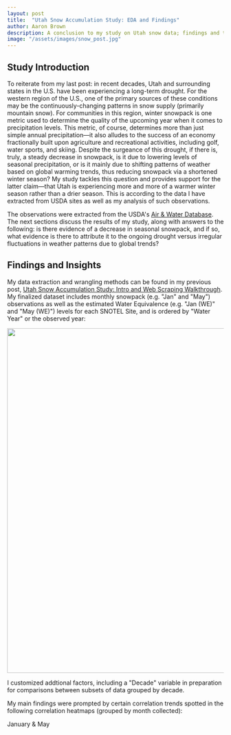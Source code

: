 ```yaml
---
layout: post
title:  "Utah Snow Accumulation Study: EDA and Findings"
author: Aaron Brown
description: A conclusion to my study on Utah snow data; findings and takeaways.
image: "/assets/images/snow_post.jpg"
--- 
```


## Study Introduction

To reiterate from my last post: in recent decades, Utah and surrounding states in the U.S. have been experiencing a long-term drought. For the western region of the U.S., one of the primary sources of these conditions may be the continuously-changing patterns in snow supply (primarily mountain snow). For communities in this region, winter snowpack is one metric used to determine the quality of the upcoming year when it comes to precipitation levels. This metric, of course, determines more than just simple annual precipitation—it also alludes to the success of an economy fractionally built upon agriculture and recreational activities, including golf, water sports, and skiing. Despite the surgeance of this drought, if there is, truly, a steady decrease in snowpack, is it due to lowering levels of seasonal precipitation, or is it mainly due to shifting patterns of weather based on global warming trends, thus reducing snowpack via a shortened winter season? My study tackles this question and provides support for the latter claim—that Utah is experiencing more and more of a warmer winter season rather than a drier season. This is according to the data I have extracted from USDA sites as well as my analysis of such observations.

The observations were extracted from the USDA's [Air & Water Database](https://wcc.sc.egov.usda.gov/nwcc/snow-course-sites.jsp?state=UT). The next sections discuss the results of my study, along with answers to the following: is there evidence of a decrease in seasonal snowpack, and if so, what evidence is there to attribute it to the ongoing drought versus irregular fluctuations in weather patterns due to global trends?


## Findings and Insights

My data extraction and wrangling methods can be found in my previous post, [Utah Snow Accumulation Study: Intro and Web Scraping Walkthrough](https://aajb99.github.io/2023/11/14/proj-p1.html). My finalized dataset includes monthly snowpack (e.g. "Jan" and "May") observations as well as the estimated Water Equivalence (e.g. "Jan (WE)" and "May (WE)") levels for each SNOTEL Site, and is ordered by "Water Year" or the observed year:

<img src="{{site.url}}/{{site.baseurl}}/assets/images/site_snow_dataset.png" alt="" style="width:800px;"/>

I customized addtional factors, including a "Decade" variable in preparation for comparisons between subsets of data grouped by decade.

My main findings were prompted by certain correlation trends spotted in the following correlation heatmaps (grouped by month collected):

January & May
<head>
    <meta charset="UTF-8">
    <meta name="viewport" content="width=device-width, initial-scale=1.0">
    <style>
        .image-container {
            display: inline-block; /* or use "flex" for a flexible layout */
            margin-right: 5px; /* Optional margin between images */
            margin-bottom: 20px; /* bottom margins */
        }

        img {
            width: 410px; /* Set the width of your images */
            height: auto; /* Maintain aspect ratio */
        }
    </style>
    <title>Side-by-Side Images</title>
</head>
<body>
    <div class='image-container'>
        <img src="{{site.url}}/{{site.baseurl}}/assets/images/snowcorr1.png" alt="">
    </div>
    <div class='image-container'>
        <img src="{{site.url}}/{{site.baseurl}}/assets/images/snowcorr2.png" alt="">
    </div>
</body>

As it is depicted here, there is a general trend of decreasing correlation between the monthly snowpack/water equivalent factors with factors of time, including decade, water year, and year installed (refer to dashboard to observe other months). It may be interpreted that as the months progress into the later season (Spring months), levels of snowpack gradually shrink at larger rates as the decade variable and other time factors increase. This will be explored further, but additional relationships must be analyzed, such as elevation and location (Lat/Lon) with snowpack—strong correlations here would prove difficult to isolate and analyze the relationship between snowpack and time variables.

Out of these additional potentially-underlying factors of snowpack as time increases, I first took a look at the locations of these sites by year and by decade:

Year
<head>
    <meta charset="UTF-8">
    <meta name="viewport" content="width=device-width, initial-scale=1.0">
    <style>
        .image-container {
            display: inline-block; /* or use "flex" for a flexible layout */
            margin-right: 5px; /* Optional margin between images */
            margin-bottom: 10px; /* bottom margins */
        }

        img {
            width: 410px; /* Set the width of your images */
            height: auto; /* Maintain aspect ratio */
        }
    </style>
    <title>Side-by-Side Images</title>
</head>
<body>
    <div class='image-container'>
        <img src="{{site.url}}/{{site.baseurl}}/assets/images/site_map_y1.png" alt="">
    </div>
    <div class='image-container'>
        <img src="{{site.url}}/{{site.baseurl}}/assets/images/site_map_y2.png" alt="">
    </div>
</body>

Decade
<head>
    <meta charset="UTF-8">
    <meta name="viewport" content="width=device-width, initial-scale=1.0">
    <style>
        .image-container {
            display: inline-block; /* or use "flex" for a flexible layout */
            margin-right: 5px; /* Optional margin between images */
            margin-bottom: 20px; /* bottom margins */
        }

        img {
            width: 410px; /* Set the width of your images */
            height: auto; /* Maintain aspect ratio */
        }
    </style>
    <title>Side-by-Side Images</title>
</head>
<body>
    <div class='image-container'>
        <img src="{{site.url}}/{{site.baseurl}}/assets/images/site_map_dec1.png" alt="">
    </div>
    <div class='image-container'>
        <img src="{{site.url}}/{{site.baseurl}}/assets/images/site_map_dec2.png" alt="">
    </div>
</body>


The geo-scatterplots can be used to determine whether or not the SNOTEL Sites are evenly-spread across the state—it is, more or less, a metric indicating how well each year or decade "represents Utah". The above plots show the sites that are in use for the given year; for the decade of 1880, it is observed that from the first year, operating sites are fairly-distributed throughout the state. This decade is perhaps the most lopsided, but from end-to-end it is representative of the state overall (one reason for comparing data grouped by decade rather than by year). Additionally, I compared the decades of 1980 and 2020, where the purple indicates which sites were used in 1980, and red indicates the sites used in 2020—because of overlap, the second plot is used to determine which sites from 1980 were also used in 2020. The results show that these two decades are comparable in representing the state (decades in between show similar patterns). Also, for the 1980 decade, I included the years 1978 and 1979 which were the first years SNOTEL tech was used, and the 2020 decade includes years 2020-2023.

After determining that for each decade, location is, more or less, evenly distributed, I proceeded to analyze elevation to see whether or not the sites used in each decade shared a similar pattern not only of two-dimensional location, but also with altitude:

<img src="{{site.url}}/{{site.baseurl}}/assets/images/elev_hist.png" alt="" style="width:500px;"/>

This provides evidence that across decades, the elevation distribution for SNOTEL Sites is comparable. It can also be seen from the correlation heatmaps that while the relationship between elevation and installment year is somewhat distinguishable, the elevation by decades (and elevation by observed year) relationships are relatively miniscule, and arguably neutral.

The final check before comparing decade subsets by their snowpack levels was determining whether or not the relationship between snowpack/water equivalence and elevation stayed consistent for each month across different decades. If the regression slopes and patterns for the month of May between decades were alarmingly different, for example, we may need to be concerned about the nature of snow across elevation levels changing for one decade compared to others—this may include changes in water content in snow at certain altitudes or in certain regions of Utah, etc. If it stays consistent, then the "snow type" (nature of water equivalence) is roughly the same across decades.

<img src="{{site.url}}/{{site.baseurl}}/assets/images/snow_scatter_matrix.png" alt="" style="width:500px;"/>

The scatterplot matrix depicts the regression slopes for each month as similar, and slope computations indicated that they are nearly equivalent. Thus, across decades, snowpack levels will indicate, more or less, the same relationship with water equivalence.

Lastly, I ran the following EDA models to determine the distributions of snowpack level based on certain decade subset combinations:

<head>
    <meta charset="UTF-8">
    <meta name="viewport" content="width=device-width, initial-scale=1.0">
    <style>
        .image-container {
            display: inline-block; /* or use "flex" for a flexible layout */
            margin-right: 1px; /* Optional margin between images */
            margin-bottom: 20px; /* bottom margins */
        }

        img {
            width: 410px; /* Set the width of your images */
            height: auto; /* Maintain aspect ratio */
        }
    </style>
    <title>Side-by-Side Images</title>
</head>
<body>
    <div class='image-container'>
        <img src="{{site.url}}/{{site.baseurl}}/assets/images/dec_dists_apr.png" alt="">
    </div>
    <div class='image-container'>
        <img src="{{site.url}}/{{site.baseurl}}/assets/images/decades_viol.png" alt="">
    </div>
</body>

The left figure is comparing the combined decades of 1980 and 1990 (1979-1999) to 2010 and 2020 (2010-2023)—basically the extremes of earlier decades to later decades. It is crucial to compare this plot (April) to the other months in order to analyze the overall trend (see dashboard). It is observed that in the early season (January-February), the snowpack distribution for the later decades is centered around higher levels than the distribution for earlier decades. However, as the months progress into the later season (April-May), the distributions gradually switch, with the snowpack distribution for earlier decades seeing higher levels at its median. The right figure groups the data by individual decade (1980-2010), and then the snowpack distribution for each month is compared across these decades. It is evident that earlier months are more comparable across decades (although there are more extreme values in earlier decades), but as the season continues, later months see significant differences across decades.


## Key Takeaways

In comparing the snowpack distribution of earlier decades to later decades, I am visualizing the trend of decreasing correlation between observed snowpack and time factors (decade and water year) as depicted in the correlation heatmaps (distinguished by month). But how can this be interpreted? I understand this pattern to be evidence of a "shortening winter season" as time increases. In other words, there is more evidence based on these results that the state of Utah is experiencing shorter winters—with spring months such as April an May seeing warming temperatures and thus more rain than snow—rather than drier winters. The reason for this is because according to the snowpack levels observed in the early season (January and February), later decades are relatively fine, if not better, in comparison to earlier decades. The violin plot comparing individual decades also supports this claim, as we see that while extreme levels of snowpack are more prevalent in earlier decades, the median snowpack level for January and February are pretty much the same across all decades, if not greater in 2000 and 2010. In contrast, the later-season months of April and May have clearly seen an overall decrease in snowpack as time progresses.


## Conclusion

The results indicate that Utah is, indeed, experiencing a general decrease in snow accumulation as time moves forward. However, there is less evidence to support the claim that this is due to the long-term drought of recent decades. More than anything, this study supports the argument that the winter season is experiencing fluctuating weather patterns and temperature shifts due to global trends. It is evident that in earlier months, such as January or February, the temperatures typically reach below freezing across the state. Hypothetically, if winter precipitation levels are generally the same, these earlier months will see similar patterns in snowpack. However, if the temperature is typically increasing at a faster rate in current times, the consistent patterns of precipitation will take the form of rain rather than snow. Based on this study, I would encourage the USDA and Utah Division of Water Resources to look further into these patterns, along with monthly temperature and rain data. There is, clearly, a long-term drought occurring in the western US. But perhaps it's due more to drier summers, or perhaps communities in Utah are more prepared to conserve water from mountain snow, rather than early-spring rainfall. It is possible to adapt to these weather changes, which is why it is so important that we improve our understanding of them.

